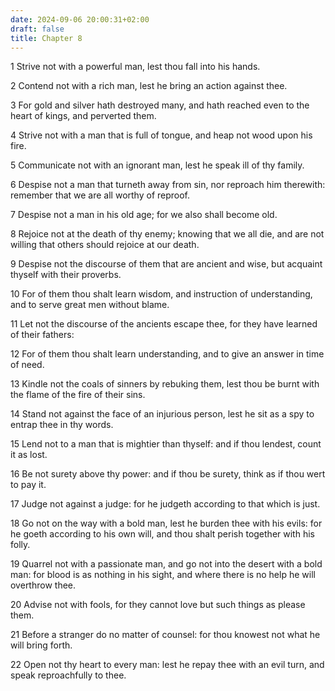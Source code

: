 ```yaml
---
date: 2024-09-06 20:00:31+02:00
draft: false
title: Chapter 8
---
```




1 Strive not with a powerful man, lest thou fall into his hands.

2 Contend not with a rich man, lest he bring an action against thee.

3 For gold and silver hath destroyed many, and hath reached even to the heart of kings, and perverted them.

4 Strive not with a man that is full of tongue, and heap not wood upon his fire.

5 Communicate not with an ignorant man, lest he speak ill of thy family.

6 Despise not a man that turneth away from sin, nor reproach him therewith: remember that we are all worthy of reproof.

7 Despise not a man in his old age; for we also shall become old.

8 Rejoice not at the death of thy enemy; knowing that we all die, and are not willing that others should rejoice at our death.

9 Despise not the discourse of them that are ancient and wise, but acquaint thyself with their proverbs.

10 For of them thou shalt learn wisdom, and instruction of understanding, and to serve great men without blame.

11 Let not the discourse of the ancients escape thee, for they have learned of their fathers:

12 For of them thou shalt learn understanding, and to give an answer in time of need.

13 Kindle not the coals of sinners by rebuking them, lest thou be burnt with the flame of the fire of their sins.

14 Stand not against the face of an injurious person, lest he sit as a spy to entrap thee in thy words.

15 Lend not to a man that is mightier than thyself: and if thou lendest, count it as lost.

16 Be not surety above thy power: and if thou be surety, think as if thou wert to pay it.

17 Judge not against a judge: for he judgeth according to that which is just.

18 Go not on the way with a bold man, lest he burden thee with his evils: for he goeth according to his own will, and thou shalt perish together with his folly.

19 Quarrel not with a passionate man, and go not into the desert with a bold man: for blood is as nothing in his sight, and where there is no help he will overthrow thee.

20 Advise not with fools, for they cannot love but such things as please them.

21 Before a stranger do no matter of counsel: for thou knowest not what he will bring forth.

22 Open not thy heart to every man: lest he repay thee with an evil turn, and speak reproachfully to thee.

